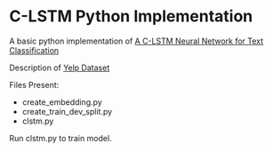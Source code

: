 # C-LSTM Python Implementation

A basic python implementation of [A C-LSTM Neural Network for Text Classification](https://arxiv.org/pdf/1511.08630.pdf)

Description of [Yelp Dataset](https://www.yelp.com/dataset/documentation/main)

Files Present:
  + create_embedding.py
  + create_train_dev_split.py
  + clstm.py

Run clstm.py to train model.
